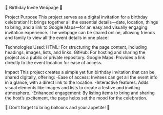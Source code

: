 🎉 Birthday Invite Webpage 🎂

Project Purpose
This project serves as a digital invitation for a birthday celebration! It brings together all the essential details—date, location, things to bring, and a link to Google Maps—for an easy and visually engaging invitation experience. The webpage can be shared online, allowing friends and family to view all the event details in one place!

Technologies Used:
HTML: For structuring the page content, including headings, images, lists, and links.
GitHub: For hosting and sharing the project as a public or private repository.
Google Maps: Provides a link directly to the event location for ease of access.

Impact
This project creates a simple yet fun birthday invitation that can be shared digitally, offering:
-Ease of access: Invitees can get all the event info in a glance, with a direct link to the location.
-Interactive features: Adds visual elements like images and lists to create a festive and inviting atmosphere.
-Enhanced engagement: By listing items to bring and sharing the host’s excitement, the page helps set the mood for the celebration.

🎈 Don’t forget to bring balloons and your appetite! 🎈
